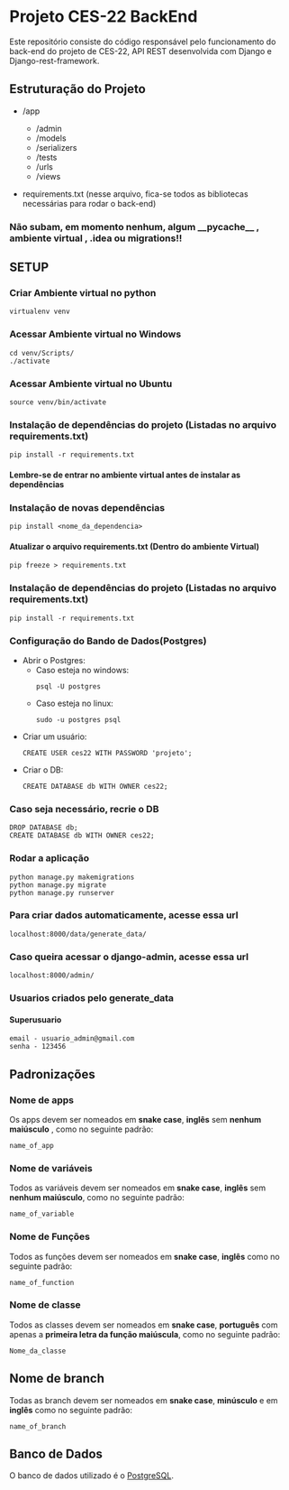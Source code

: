 # Projeto CES-22 BackEnd

Este repositório consiste do código responsável pelo funcionamento do back-end do projeto de CES-22, API REST desenvolvida com Django e Django-rest-framework.


## Estruturação do Projeto

- /app
    - /admin
    - /models
    - /serializers
    - /tests
    - /urls
    - /views

- requirements.txt (nesse arquivo, fica-se todos as bibliotecas necessárias para rodar o back-end)

### Não subam, em momento nenhum, algum __\_\_pycache\_\___ , __ambiente virtual__ , .idea ou __migrations__!!


## SETUP

### Criar Ambiente virtual no python
  ```
  virtualenv venv
  ```

### Acessar Ambiente virtual no Windows
  ```
  cd venv/Scripts/
  ./activate
  ```

### Acessar Ambiente virtual no Ubuntu
  ```
  source venv/bin/activate
  ```

### Instalação de dependências do projeto (Listadas no arquivo requirements.txt)
  ```
  pip install -r requirements.txt
  ```
#### Lembre-se de entrar no ambiente virtual antes de instalar as dependências

### Instalação de novas dependências
  ```
  pip install <nome_da_dependencia>
  ```
#### Atualizar o arquivo requirements.txt (Dentro do ambiente Virtual)
  ```
  pip freeze > requirements.txt
  ```

### Instalação de dependências do projeto (Listadas no arquivo requirements.txt)
  ```
  pip install -r requirements.txt
  ```
  
### Configuração do Bando de Dados(Postgres)
- Abrir o Postgres:
    - Caso esteja no windows:
      ```
      psql -U postgres
      ```
	- Caso esteja no linux:
      ```
      sudo -u postgres psql
      ```
- Criar um usuário:
  ```
  CREATE USER ces22 WITH PASSWORD 'projeto';
  ```
- Criar o DB:
  ```
  CREATE DATABASE db WITH OWNER ces22;
  ```

### Caso seja necessário, recrie o DB
  ```
  DROP DATABASE db;
  CREATE DATABASE db WITH OWNER ces22;
  ```

### Rodar a aplicação
```
python manage.py makemigrations
python manage.py migrate
python manage.py runserver
```

### Para criar dados automaticamente, acesse essa url  
```
localhost:8000/data/generate_data/
```

### Caso queira acessar o django-admin, acesse essa url
```
localhost:8000/admin/
```

### Usuarios criados pelo generate_data

#### Superusuario
```
email - usuario_admin@gmail.com
senha - 123456
```

## Padronizações
### Nome de apps

Os apps devem ser nomeados em __snake case__, __inglês__ sem __nenhum maiúsculo__ , como no seguinte padrão:

`name_of_app`

### Nome de variáveis

Todos as variáveis devem ser nomeados em __snake case__, __inglês__ sem __nenhum maiúsculo__, como no seguinte padrão:

`name_of_variable`
### Nome de Funções

Todos as funções devem ser nomeados em __snake case__, __inglês__ como no seguinte padrão:

`name_of_function`
### Nome de classe

Todos as classes devem ser nomeados em __snake case__, __português__ com apenas a __primeira letra da função maiúscula__, como no seguinte padrão:

`Nome_da_classe`
## Nome de branch

Todas as branch devem ser nomeados em __snake case__, __minúsculo__ e em __inglês__ como no seguinte padrão:

`name_of_branch`
## Banco de Dados

O banco de dados utilizado é o [PostgreSQL](https://www.postgresql.org/).
